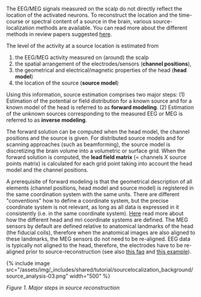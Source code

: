 The EEG/MEG signals measured on the scalp do not directly reflect the location of the activated neurons. To reconstruct the location and the time-course or spectral content of a source in the brain, various source-localization methods are available. You can read more about the different methods in review papers suggested [here](/references_to_implemented_methods#references_to_review_papers).   

The level of the activity at a source location is estimated from

1.  the EEG/MEG activity measured on (around) the scalp
2.  the spatial arrangement of the electrodes/sensors (**channel positions**),
3.  the geometrical and electrical/magnetic properties of the head (**head model**)
4.  the location of the source (**source model**)

Using this information, source estimation comprises two major steps: (1) Estimation of the potential or field distribution for a known source and for a known model of the head is referred to as **forward modeling**. (2) Estimation of the unknown sources corresponding to the measured EEG or MEG is referred to as **inverse modeling**.

The forward solution can be computed when the head model, the channel positions and the source is given. For distributed source models and for scanning approaches (such as beamforming), the source model is discretizing the brain volume into a volumetric or surface grid. When the forward solution is computed, the **lead field matrix** (= channels X source points matrix) is calculated for each grid point taking into account the head model and the channel positions.

A prerequisite of forward modeling is that the geometrical description of all elements (channel positions, head model and source model) is registered in the same coordination system with the same units. There are different "conventions" how to define a coordinate system, but the precise coordinate system is not relevant, as long as all data is expressed in it consistently (i.e. in the same coordinate system). [Here](/faq/how_are_the_different_head_and_mri_coordinate_systems_defined) read more about how the different head and mri coordinate systems are defined. The MEG sensors by default are defined relative to anatomical landmarks of the head (the fiducial coils), therefore when the anatomical images are also aligned to these landmarks, the MEG sensors do not need to be re-aligned. EEG data is typically not aligned to the head, therefore, the electrodes have to  be re-aligned prior to source-reconstruction (see also [this faq](/faq/how_to_coregister_an_anatomical_mri_with_the_gradiometer_or_electrode_positions) and [this example](/example/align_eeg_electrode_positions_to_bem_headmodel)).

{% include image src="/assets/img/_includes/shared/tutorial/sourcelocalization_background/source_analysis-03.png" width="500" %}

_Figure 1. Major steps in source reconstruction_
